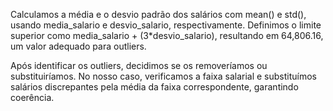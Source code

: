 Calculamos a média e o desvio padrão dos salários com mean() e std(), usando media_salario e desvio_salario, respectivamente. Definimos o limite superior como media_salario + (3*desvio_salario), resultando em 64,806.16, um valor adequado para outliers.

Após identificar os outliers, decidimos se os removeríamos ou substituiríamos. No nosso caso, verificamos a faixa salarial e substituímos salários discrepantes pela média da faixa correspondente, garantindo coerência.